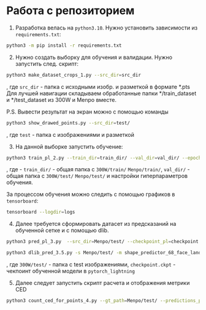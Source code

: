 # Работа с репозиторием

1. Разработка велась на `python3.10`. Нужно установить зависимости из `requirements.txt`:

```bash
python3 -m pip install -r requirements.txt
```

2. Нужно создать выборку для обучения и валидации. Нужно запустить след. скрипт:

```bash
python3 make_dataset_crops_1.py --src_dir=src_dir
```

, где `src_dir` - папка с исходными изобр. и разметкой в формате *.pts
Для лучшей навигации складываем обработанные папки */train_dataset и */test_dataset из 300W и Menpo вместе.

P.S. Вывести результат на экран можно с помощью команды

```bash
python3 show_drawed_points.py --src_dir=test/
```

, где `test` - папка с изображениями и разметкой

3. На данной выборке запустить обучение:

```bash
python3 train_pl_2.py --train_dir=train_dir/ --val_dir=val_dir/ --epochs=100 --batch_size=512 --device=cuda
```

, где - `train_dir/` - общая папка с `300W/train/` `Menpo/train/`, `val_dir/` - общая папка с `300W/test/` `Menpo/test/`
и
настройки гиперпараметров обучения.

За процессом обучения можно следить с помощью графиков в `tensorboard`:

```bash
tensorboard --logdir=logs
```

4. Далее требуется сформировать датасет из предсказаний на обученной сетке и с помощью dlib.

```bash
python3 pred_pl_3.py  --src_dir=Menpo/test/ --checkpoint_pl=checkpoint.ckpt
```
```bash
python3 dlib_pred_3.5.py -s Menpo/test/ -m shape_predictor_68_face_landmarks.dat
```

, где `300W/test/` - папка с test изображениями, `checkpoint.ckpt` - чекпоинт обученной модели в `pytorch_lightning`

5. Далее следует запустить скрипт расчета и отображения метрики CED

```bash
python3 count_ced_for_points_4.py --gt_path=Menpo/test/ --predictions_path=Menpo/test_preds/ --dlib_path=Menpo/test_dlib/ --output_path=Menpo/Menpo.png
```